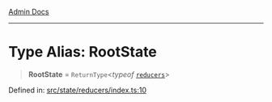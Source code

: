 [Admin Docs](/)

---

# Type Alias: RootState

> **RootState** = `ReturnType`\<_typeof_ [`reducers`](../variables/reducers.md)\>

Defined in: [src/state/reducers/index.ts:10](https://github.com/PalisadoesFoundation/talawa-admin/blob/main/src/state/reducers/index.ts#L10)

